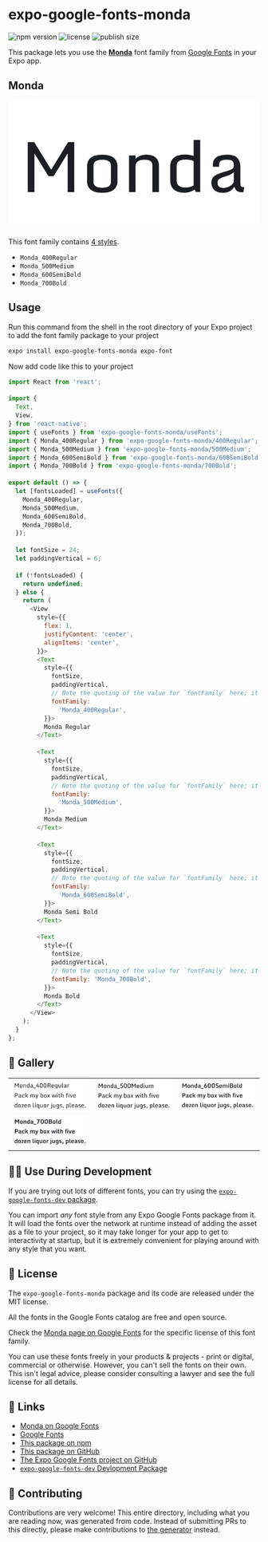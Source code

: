 # expo-google-fonts-monda

![npm version](https://flat.badgen.net/npm/v/expo-google-fonts-monda)
![license](https://flat.badgen.net/github/license/expo/google-fonts)
![publish size](https://flat.badgen.net/packagephobia/install/expo-google-fonts-monda)

This package lets you use the [**Monda**](https://fonts.google.com/specimen/Monda) font family from [Google Fonts](https://fonts.google.com/) in your Expo app.

## Monda

![Monda](./font-family.png)

This font family contains [4 styles](#-gallery).

- `Monda_400Regular`
- `Monda_500Medium`
- `Monda_600SemiBold`
- `Monda_700Bold`

## Usage

Run this command from the shell in the root directory of your Expo project to add the font family package to your project
```sh
expo install expo-google-fonts-monda expo-font
```

Now add code like this to your project
```js
import React from 'react';

import {
  Text,
  View,
} from 'react-native';
import { useFonts } from 'expo-google-fonts-monda/useFonts';
import { Monda_400Regular } from 'expo-google-fonts-monda/400Regular';
import { Monda_500Medium } from 'expo-google-fonts-monda/500Medium';
import { Monda_600SemiBold } from 'expo-google-fonts-monda/600SemiBold';
import { Monda_700Bold } from 'expo-google-fonts-monda/700Bold';

export default () => {
  let [fontsLoaded] = useFonts({
    Monda_400Regular,
    Monda_500Medium,
    Monda_600SemiBold,
    Monda_700Bold,
  });

  let fontSize = 24;
  let paddingVertical = 6;

  if (!fontsLoaded) {
    return undefined;
  } else {
    return (
      <View
        style={{
          flex: 1,
          justifyContent: 'center',
          alignItems: 'center',
        }}>
        <Text
          style={{
            fontSize,
            paddingVertical,
            // Note the quoting of the value for `fontFamily` here; it expects a string!
            fontFamily:
              'Monda_400Regular',
          }}>
          Monda Regular
        </Text>

        <Text
          style={{
            fontSize,
            paddingVertical,
            // Note the quoting of the value for `fontFamily` here; it expects a string!
            fontFamily:
              'Monda_500Medium',
          }}>
          Monda Medium
        </Text>

        <Text
          style={{
            fontSize,
            paddingVertical,
            // Note the quoting of the value for `fontFamily` here; it expects a string!
            fontFamily:
              'Monda_600SemiBold',
          }}>
          Monda Semi Bold
        </Text>

        <Text
          style={{
            fontSize,
            paddingVertical,
            // Note the quoting of the value for `fontFamily` here; it expects a string!
            fontFamily: 'Monda_700Bold',
          }}>
          Monda Bold
        </Text>
      </View>
    );
  }
};

```

## 🔡 Gallery


||||
|-|-|-|
|![Monda_400Regular](.//400Regular/Monda_400Regular.ttf.png)|![Monda_500Medium](.//500Medium/Monda_500Medium.ttf.png)|![Monda_600SemiBold](.//600SemiBold/Monda_600SemiBold.ttf.png)||
|![Monda_700Bold](.//700Bold/Monda_700Bold.ttf.png)||||


## 👩‍💻 Use During Development

If you are trying out lots of different fonts, you can try using the [`expo-google-fonts-dev` package](https://github.com/freeboub/google-fonts/tree/master/font-packages/dev#readme).

You can import *any* font style from any Expo Google Fonts package from it. It will load the fonts
over the network at runtime instead of adding the asset as a file to your project, so it may take longer
for your app to get to interactivity at startup, but it is extremely convenient
for playing around with any style that you want.

## 📖 License

The `expo-google-fonts-monda` package and its code are released under the MIT license.

All the fonts in the Google Fonts catalog are free and open source.

Check the [Monda page on Google Fonts](https://fonts.google.com/specimen/Monda) for the specific license of this font family.

You can use these fonts freely in your products & projects - print or digital, commercial or otherwise. However, you can't sell the fonts on their own. This isn't legal advice, please consider consulting a lawyer and see the full license for all details.

## 🔗 Links

- [Monda on Google Fonts](https://fonts.google.com/specimen/Monda)
- [Google Fonts](https://fonts.google.com/)
- [This package on npm](https://www.npmjs.com/package/expo-google-fonts-monda)
- [This package on GitHub](https://github.com/freeboub/google-fonts/tree/master/font-packages/monda)
- [The Expo Google Fonts project on GitHub](https://github.com/freeboub/google-fonts)
- [`expo-google-fonts-dev` Devlopment Package](https://github.com/freeboub/google-fonts/tree/master/font-packages/dev)

## 🤝 Contributing

Contributions are very welcome! This entire directory, including what you are reading now, was generated from code. Instead of submitting PRs to this directly, please make contributions to [the generator](https://github.com/freeboub/google-fonts/tree/master/packages/generator) instead.
